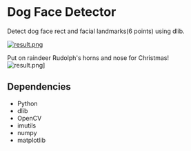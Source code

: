 # Dog Face Detector

Detect dog face rect and facial landmarks(6 points) using dlib.

[![result.png](https://github.com/kairess/dog_face_detector/raw/master/img/18_out.jpg)]()  

Put on raindeer Rudolph's horns and nose for Christmas!  
![result.png](https://github.com/kairess/dog_face_detector/raw/master/img/18_out2.jpg)]  


## Dependencies
- Python
- dlib
- OpenCV
- imutils
- numpy
- matplotlib
